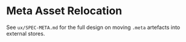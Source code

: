 # Meta Asset Relocation

See `ux/SPEC-META.md` for the full design on moving `.meta` artefacts into external stores.
